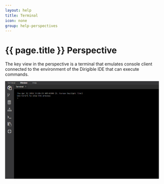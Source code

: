 ```yaml
---
layout: help
title: Terminal
icon: none
group: help-perspectives
---
```


{{ page.title }} Perspective
===

The key view in the perspective is a terminal that emulates console client connected to the environment of the Dirigible IDE that can execute commands.


![Terminal Perspective](images/ide_perspective_terminal.png)


